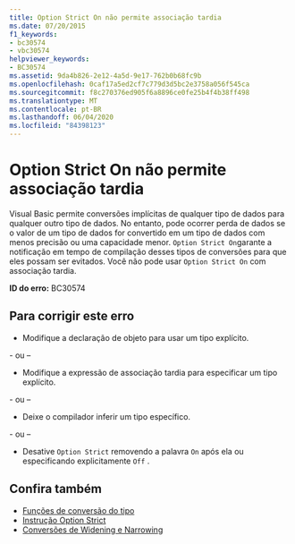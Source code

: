 ```yaml
---
title: Option Strict On não permite associação tardia
ms.date: 07/20/2015
f1_keywords:
- bc30574
- vbc30574
helpviewer_keywords:
- BC30574
ms.assetid: 9da4b826-2e12-4a5d-9e17-762b0b68fc9b
ms.openlocfilehash: 0caf17a5ed2cf7c779d3d5bc2e3758a056f545ca
ms.sourcegitcommit: f8c270376ed905f6a8896ce0fe25b4f4b38ff498
ms.translationtype: MT
ms.contentlocale: pt-BR
ms.lasthandoff: 06/04/2020
ms.locfileid: "84398123"
---
```

# <a name="option-strict-on-disallows-late-binding"></a>Option Strict On não permite associação tardia
Visual Basic permite conversões implícitas de qualquer tipo de dados para qualquer outro tipo de dados. No entanto, pode ocorrer perda de dados se o valor de um tipo de dados for convertido em um tipo de dados com menos precisão ou uma capacidade menor. `Option Strict On`garante a notificação em tempo de compilação desses tipos de conversões para que eles possam ser evitados. Você não pode usar `Option Strict On` com associação tardia.  

 **ID do erro:** BC30574  
  
## <a name="to-correct-this-error"></a>Para corrigir este erro  
  
- Modifique a declaração de objeto para usar um tipo explícito.  
  
 \- ou –  
  
- Modifique a expressão de associação tardia para especificar um tipo explícito.  
  
 \- ou –  
  
- Deixe o compilador inferir um tipo específico.  
  
 \- ou –  
  
- Desative `Option Strict` removendo a palavra `On` após ela ou especificando explicitamente `Off` .  
  
## <a name="see-also"></a>Confira também

- [Funções de conversão do tipo](../language-reference/functions/type-conversion-functions.md)
- [Instrução Option Strict](../language-reference/statements/option-strict-statement.md)
- [Conversões de Widening e Narrowing](../programming-guide/language-features/data-types/widening-and-narrowing-conversions.md)
